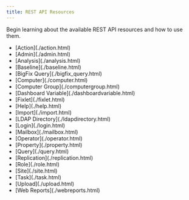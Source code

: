 ```yaml
---
title: REST API Resources
---
```


Begin learning about the available REST API resources and how to use them.

<ul>
  <li>[Action](./action.html)</li>
  <li>[Admin](./admin.html)</li>
  <li>[Analysis](./analysis.html)</li>
  <li>[Baseline](./baseline.html)</li>
  <li>[BigFix Query](./bigfix_query.html)</li>
  <li>[Computer](./computer.html)</li>
  <li>[Computer Group](./computergroup.html)</li>
  <li>[Dashboard Variable](./dashboardvariable.html)</li>
  <li>[Fixlet](./fixlet.html)</li>
  <li>[Help](./help.html)</li>
  <li>[Import](./import.html)</li>
  <li>[LDAP Directory](./ldapdirectory.html)</li>
  <li>[Login](./login.html)</li>
  <li>[Mailbox](./mailbox.html)</li>
  <li>[Operator](./operator.html)</li>
  <li>[Property](./property.html)</li>
  <li>[Query](./query.html)</li>
  <li>[Replication](./replication.html)</li>
  <li>[Role](./role.html)</li>
  <li>[Site](./site.html)</li>
  <li>[Task](./task.html)</li>
  <li>[Upload](./upload.html)</li>
  <li>[Web Reports](./webreports.html)</li>
</ul>
